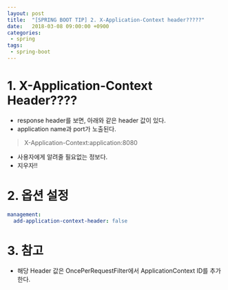 ```yaml
---
layout: post
title:  "[SPRING BOOT TIP] 2. X-Application-Context header?????"
date:   2018-03-08 09:00:00 +0900
categories:
 - spring
tags: 
 - spring-boot
---
```

# 1. X-Application-Context Header????
- response header를 보면, 아래와 같은 header 값이 있다. 
- application name과 port가 노출된다.

> X-Application-Context:application:8080

 - 사용자에게 알려줄 필요없는 정보다.
 - 지우자!!

# 2. 옵션 설정
```yml
management:
  add-application-context-header: false
```

# 3. 참고 
- 해당 Header 값은 OncePerRequestFilter에서 ApplicationContext ID를 추가한다.
